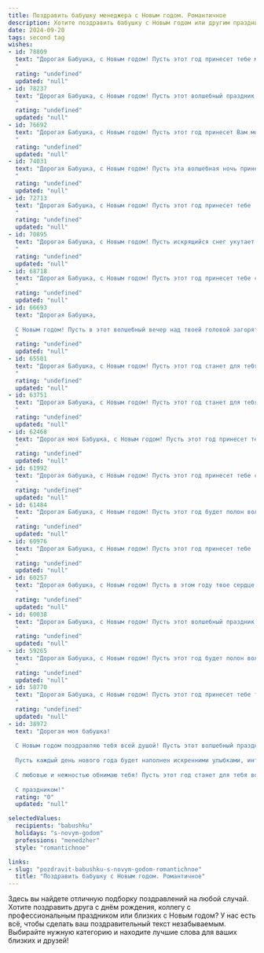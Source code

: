 ```yaml
---
title: Поздравить бабушку менеджера с Новым годом. Романтичное
description: Хотите поздравить бабушку с Новым годом или другим праздником? Наш ИИ создаст незабываемое поздравление, а вы обязательно выделитесь среди других.  
date: 2024-09-20
tags: second tag
wishes:
- id: 78809
  text: "Дорогая Бабушка, с Новым годом! Пусть этот год принесет тебе много радости, улыбок и новых, ярких красок. Пусть каждый день будет полон тепла, любви и заботы.  Желаю тебе крепкого здоровья, чтобы ты всегда могла наслаждаться жизнью и оставаться такой же мудрой и прекрасной, как сейчас. С Новым годом, моя любимая Бабушка!
  "
  rating: "undefined"
  updated: "null"
- id: 78237
  text: "Дорогая Бабушка, с Новым годом! Пусть этот волшебный праздник принесет тебе море радости, тепла и любви! Желаю, чтобы твоя жизнь была полна ярких событий и приятных сюрпризов, как новогодняя елка сияющими гирляндами. Будь здорова, счастлива и окружена любовью близких. Пусть твоя работа менеджера приносит тебе только удовлетворение и успех!
  "
  rating: "undefined"
  updated: "null"
- id: 76692
  text: "Дорогая Бабушка, с Новым годом! Пусть этот год принесет Вам море любви, счастья, добра и, конечно же, успехов в Вашей работе менеджера. Пусть каждая сделка будет удачной, а клиенты – благодарными. Здоровья Вам крепкого, улыбки сияющей,  и пусть все Ваши мечты в новом году исполнятся!
  "
  rating: "undefined"
  updated: "null"
- id: 74031
  text: "Дорогая Бабушка, с Новым годом! Пусть эта волшебная ночь принесет тебе уют, тепло и множество приятных моментов. Ты — настоящая волшебница, которая всегда умеет создать праздничную атмосферу. Спасибо за твою любовь, заботу и мудрость. Желаю тебе крепкого здоровья, исполнения всех желаний и чтобы Новый год стал началом нового, счастливого этапа в твоей жизни!
  "
  rating: "undefined"
  updated: "null"
- id: 72713
  text: "Дорогая Бабушка, с Новым годом! Пусть этот год принесет тебе  радость, любовь и множество сказочных моментов.  Пусть каждая снежинка искрится счастьем, а каждый миг наполнен теплом и уютом.  Желаю тебе крепкого здоровья,  радости,  успехов  и  много-много  улыбок.  С любовью, твой(твоя) Менеджер.
  "
  rating: "undefined"
  updated: "null"
- id: 70895
  text: "Дорогая Бабушка, с Новым годом! Пусть искрящийся снег укутает тебя теплом и уютом, а праздничная атмосфера наполнит дом радостью и любовью. Желаю, чтобы наступающий год стал для тебя временем волшебных мгновений, ярких эмоций и безграничного счастья! Пусть твоя управленческая мудрость и харизма продолжают вдохновлять всех вокруг. С Новым годом, моя любимая Бабушка!
  "
  rating: "undefined"
  updated: "null"
- id: 68718
  text: "Дорогая Бабушка, с Новым годом! Пусть этот год принесет тебе столько же тепла и уюта, сколько ты даришь своим близким. Пусть каждый день будет наполнен радостными встречами, нежными объятиями и искрящейся радостью. Оставайся такой же мудрой, заботливой и прекрасной, как всегда!
  "
  rating: "undefined"
  updated: "null"
- id: 66693
  text: "Дорогая Бабушка,
  
  С Новым годом! Пусть в этот волшебный вечер над твоей головой загорятся миллионы звезд, а в сердце поселится покой и радость. Пусть Новый год принесет тебе новые мечты, исполнения желаний и много-много прекрасных мгновений,  которые ты проведешь в окружении любящих тебя людей.  С Новым годом, Бабушка!
  "
  rating: "undefined"
  updated: "null"
- id: 65501
  text: "Дорогая Бабушка, с Новым годом! Пусть этот год станет для тебя временем волшебства, радости и исполнения желаний. Пусть каждый день будет наполнен любовью близких, а сердце — теплом и уютом. Спасибо за твою нежность, заботу и мудрость.  Будь здорова, счастлива и всегда молода душой.
  "
  rating: "undefined"
  updated: "null"
- id: 63751
  text: "Дорогая Бабушка, с Новым годом! Пусть этот год станет для тебя волшебным, полным приятных сюрпризов, радостных встреч и нежных моментов. Пусть твоя душа всегда будет светла, а сердце - полно любви!
  "
  rating: "undefined"
  updated: "null"
- id: 62468
  text: "Дорогая моя Бабушка, с Новым годом! Пусть этот год принесет тебе столько же тепла и любви, сколько ты даришь нам всем. Как менеджер, ты управляешь своим временем с мудростью и внимательностью, а в нашей жизни -  с такой же нежностью и заботой. Пусть каждый день будет наполнен радостными моментами, а Новый год станет началом новой, прекрасной главы в твоей жизни!
  "
  rating: "undefined"
  updated: "null"
- id: 61992
  text: "Дорогая бабушка, с Новым годом! Пусть этот год принесет тебе столько же  радости, тепла и любви, сколько ты даришь нам каждый день. Пусть твоя  жизнь будет наполнена яркими красками, а душа – светлыми  мечтами.
  "
  rating: "undefined"
  updated: "null"
- id: 61484
  text: "Дорогая Бабушка, с Новым годом! Пусть этот год будет полон волшебных моментов, душевного тепла и радости, как свет праздничной елки. Пусть все желания исполнятся, а в сердце всегда будет царить мир и любовь. Счастья тебе, моя дорогая, и долгих лет жизни!
  "
  rating: "undefined"
  updated: "null"
- id: 60976
  text: "Дорогая Бабушка, с Новым годом! Пусть этот год принесет тебе  волшебство и  радость, как  искрящийся  снег  на  новогодней  ёлке. Пусть он будет  наполнен  теплотой  родных  сердец  и  сладким  вкусом  новогодних  праздников.  Будь  здорова,  счастлива  и  любима!
  "
  rating: "undefined"
  updated: "null"
- id: 60257
  text: "Дорогая бабушка, с Новым годом! Пусть в этом году твое сердце будет согрето любовью, а душа наполнится радостью и теплом. Пусть каждый день будет полон волшебных моментов, как блеск праздничных огней, а мечты исполняются легко, словно снежинки на ветру.
  "
  rating: "undefined"
  updated: "null"
- id: 60038
  text: "Дорогая Бабушка, с Новым годом! Пусть этот волшебный праздник принесет в твою жизнь столько же тепла и света, сколько ты даришь любви и заботы всем, кто тебя окружает. Пусть каждый день твоего нового года будет полон радости, новых открытий и, конечно же, приятных сюрпризов!
  "
  rating: "undefined"
  updated: "null"
- id: 59265
  text: "Дорогая Бабушка, с Новым годом! Пусть этот год будет полон волшебства, как снежинки, падающие под бой курантов,  и теплых, как домашний чай, встреч с любимыми. Пусть работа менеджера приносит тебе только радость и успех, а дома тебя ждет уют и любовь. Счастья тебе, любимая Бабушка!
  "
  rating: "undefined"
  updated: "null"
- id: 58770
  text: "Дорогая Бабушка, с Новым годом! Пусть этот год принесет тебе только радость и любовь, как новогодняя елка - сияние и тепло. Пусть каждый день будет наполнен приятными сюрпризами, а твои заботливые руки всегда будут окружены вниманием и душевным теплом. Желаю тебе крепкого здоровья, чтобы ты всегда могла радоваться жизни и дарить свой свет всем, кто рядом!
  "
  rating: "undefined"
  updated: "null"
- id: 38972
  text: "Дорогая моя бабушка!
  
  С Новым годом поздравляю тебя всей душой! Пусть этот волшебный праздник принесет в твой дом радость, счастье и тепло. Ты — как яркая звезда, освещающая наши жизни своей заботой и любовью.
  
  Пусть каждый день нового года будет наполнен искренними улыбками, интересными событиями и вдохновляющими моментами. Желаю здоровья и благополучия, а также исполнения самых заветных желаний. Ты — настоящий менеджер нашей семьи, заботишься о каждом, как о драгоценном сокровище.
  
  С любовью и нежностью обнимаю тебя! Пусть этот год станет для тебя волшебным и особенным.
  
  С праздником!"
  rating: "0"
  updated: "null"

selectedValues:
  recipients: "babushku"
  holidays: "s-novym-godom"
  professions: "menedzher"
  style: "romantichnoe"

links:
- slug: "pozdravit-babushku-s-novym-godom-romantichnoe"
  title: "Поздравить бабушку с Новым годом. Романтичное"
---
```


Здесь вы найдете отличную подборку поздравлений на любой случай. 
Хотите поздравить друга с днём рождения, коллегу с профессиональным праздником или близких с Новым годом? У нас есть всё, чтобы сделать ваш поздравительный текст незабываемым. Выбирайте нужную категорию и находите лучшие слова для ваших близких и друзей!
